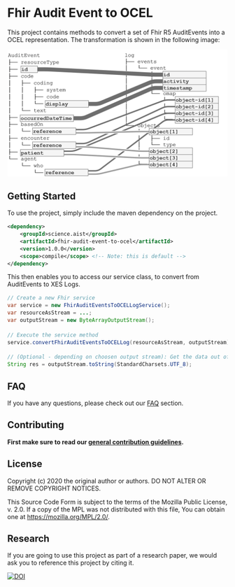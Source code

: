 # Fhir Audit Event to OCEL

This project contains methods to convert a set of Fhir R5 AuditEvents into a OCEL representation. The transformation is 
shown in the following image:

![Transformation](documentation/transformation.png)

## Getting Started

To use the project, simply include the maven dependency on the project.

```xml
<dependency>
    <groupId>science.aist</groupId>
    <artifactId>fhir-audit-event-to-ocel</artifactId>
    <version>1.0.0</version>
    <scope>compile</scope> <!-- Note: this is default -->
</dependency>
```

This then enables you to access our service class, to convert from AuditEvents to XES Logs.

```java
// Create a new Fhir service
var service = new FhirAuditEventsToOCELLogService();
var resourceAsStream = ...;
var outputStream = new ByteArrayOutputStream();

// Execute the service method
service.convertFhirAuditEventsToOCELLog(resourceAsStream, outputStream);

// (Optional - depending on choosen output stream): Get the data out of the stream
String res = outputStream.toString(StandardCharsets.UTF_8);
```

## FAQ

If you have any questions, please check out our [FAQ](https://fhooeaist.github.io/FhirAuditEvent2OCEL/faq.html) section.

## Contributing

**First make sure to read our [general contribution guidelines](https://fhooeaist.github.io/CONTRIBUTING.html).**
   
## License

Copyright (c) 2020 the original author or authors.
DO NOT ALTER OR REMOVE COPYRIGHT NOTICES.

This Source Code Form is subject to the terms of the Mozilla Public
License, v. 2.0. If a copy of the MPL was not distributed with this
file, You can obtain one at https://mozilla.org/MPL/2.0/.

## Research

If you are going to use this project as part of a research paper, we would ask you to reference this project by citing
it. 

[![DOI](https://zenodo.org/badge/515568317.svg)](https://zenodo.org/badge/latestdoi/515568317)
